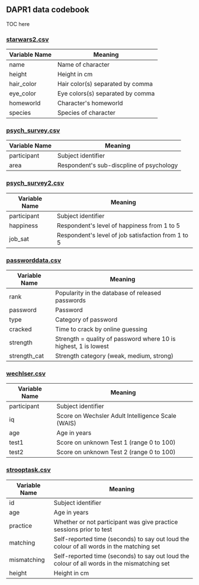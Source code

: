 ## DAPR1 data codebook

TOC here


### [starwars2.csv](starwars2.csv)

| Variable Name | Meaning            |
|---------------|--------------------|
| name          | Name of character  |
| height        | Height in cm       |
| hair_color    | Hair color(s) separated by comma |
| eye_color     | Eye colors(s) separated by comma |
| homeworld     | Character's homeworld |
| species       | Species of character |


### [psych_survey.csv](psych_survey.csv)

| Variable Name | Meaning            |
|---------------|--------------------|
| participant   | Subject identifier |
| area          | Respondent's sub-discpline of psychology |

### [psych_survey2.csv](psych_survey2.csv)

| Variable Name | Meaning            |
|---------------|--------------------|
| participant   | Subject identifier |
| happiness     | Respondent's level of happiness from 1 to 5 |
| job_sat     | Respondent's level of job satisfaction from 1 to 5 |

### [passworddata.csv](passworddata.csv)

| Variable Name | Meaning            |
|---------------|--------------------|
| rank   | Popularity in the database of released passwords |
| password     | Password |
| type     | Category of password  |
| cracked     | Time to crack by online guessing |
| strength     | Strength = quality of password where 10 is highest, 1 is lowest |
| strength_cat     | Strength category (weak, medium, strong) |

### [wechlser.csv](wechsler.csv)

| Variable Name | Meaning            |
|---------------|--------------------|
| participant   | Subject identifier |
| iq     | Score on Wechsler Adult Intelligence Scale (WAIS) |
| age    | Age in years |
| test1  | Score on unknown Test 1 (range 0 to 100) |
| test2  | Score on unknown Test 2 (range 0 to 100) |

### [strooptask.csv](strooptask.csv)

| Variable Name | Meaning            |
|---------------|--------------------|
| id   | Subject identifier |
| age    | Age in years |
| practice  | Whether or not participant was give practice sessions prior to test |
| matching  | Self-reported time (seconds) to say out loud the colour of all words in the matching set |
| mismatching  | Self-reported time (seconds) to say out loud the colour of all words in the mismatching set |
| height | Height in cm |

